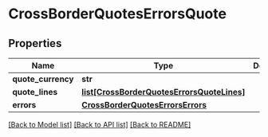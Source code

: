 # CrossBorderQuotesErrorsQuote

## Properties
Name | Type | Description | Notes
------------ | ------------- | ------------- | -------------
**quote_currency** | **str** |  | [optional] 
**quote_lines** | [**list[CrossBorderQuotesErrorsQuoteLines]**](CrossBorderQuotesErrorsQuoteLines.md) |  | [optional] 
**errors** | [**CrossBorderQuotesErrorsErrors**](CrossBorderQuotesErrorsErrors.md) |  | [optional] 

[[Back to Model list]](../README.md#documentation-for-models) [[Back to API list]](../README.md#documentation-for-api-endpoints) [[Back to README]](../README.md)


